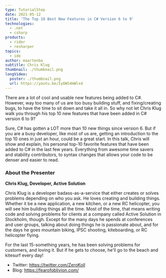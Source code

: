 ```yaml
---
type: TutorialStep
date: 2021-05-12
title: 'The Top 10 Best New Features in C# Version 6 to 9'
technologies:
  - .net
  - csharp
products:
  - rider
  - resharper
topics:
  - ide
author: maartenba
subtitle: Chris Klug
thumbnail: ./thumbnail.png
longVideo:
  poster: ./thumbnail.png
  url: https://youtu.be/Iy6WS4mWlx4
---
```


There are a lot of cool and usable new features being added to C#. However, way too many of us are too busy building stuff, and fixing/creating bugs, to have the time to sit down and take it all in. So why not let Chris Klug walk you through his top 10 new features that have been added in C# version 6 to 9?

Sure, C# has gotten a LOT more than 10 new things since version 6. But if you are a busy developer, like most of us are, getting an introduction to the top 10 ones in just an hour, could be a great start. In this talk, Chris will show and explain, his personal top-10 favorite features that have been added to C# in the last few years. Everything from awesome time savers and stability contributors, to syntax changes that allows your code to be denser and easier to read.

### About the Presenter

**Chris Klug, Developer, Active Solution**

Chris Klug is a developer badass-as-a-service that either creates or solves problems depending on who you ask. He loves creating and building things. Whether it be a new application, a new kitchen, or a new RC helicopter, you will see him building things all the time. Most of the time, that means writing code and solving problems for clients at a company called Active Solution in Stockholm, though. Except for the many days he spends at conferences and user groups, talking about doing things he is passionate about, and for the days he goes mountain biking, IPSC shooting, kiteboarding, or RC helicopter flying.

For the last 15-something years, he has been solving problems for customers, and loving it. But if he gets to choose, he'll go to the beach and kitesurf every day!

* Twitter: https://twitter.com/ZeroKoll
* Blog: https://fearofoblivion.com/